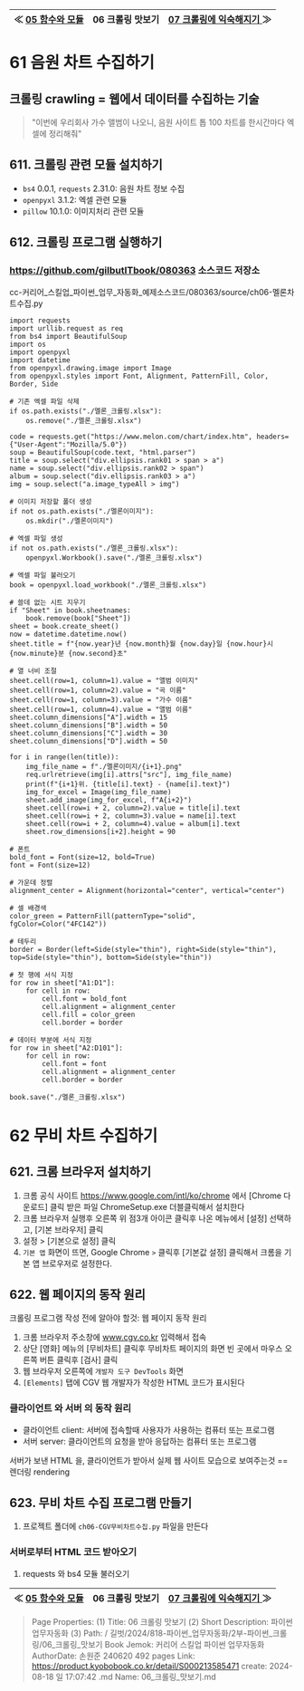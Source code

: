 
| ≪ [ 05 함수와 모듈 ](/길벗/2024/818-파이썬_업무자동화/1부-파이썬_기초/05_함수와_모듈) | 06 크롤링 맛보기 | [ 07 크롤링에 익숙해지기 ](/길벗/2024/818-파이썬_업무자동화/2부-파이썬_크롤링/07_크롤링에_익숙해지기) ≫ |
|:----:|:----:|:----:|

# 61 음원 차트 수집하기

## 크롤링 crawling = 웹에서 데이터를 수집하는 기술

> "이번에 우리회사 가수 앨범이 나오니,
> 음원 사이트 톱 100 차트를 한시간마다 엑셀에 정리해줘"

## 611. 크롤링 관련 모듈 설치하기

- `bs4` 0.0.1, `requests` 2.31.0: 음원 차트 정보 수집
- `openpyxl` 3.1.2: 엑셀 관련 모듈
- `pillow` 10.1.0: 이미지처리 관련 모듈

## 612. 크롤링 프로그램 실행하기

### https://github.com/gilbutITbook/080363 소스코드 저장소

cc-커리어_스킬업_파이썬_업무_자동화_예제소스코드/080363/source/ch06-멜론차트수집.py
```
import requests
import urllib.request as req
from bs4 import BeautifulSoup
import os
import openpyxl
import datetime
from openpyxl.drawing.image import Image
from openpyxl.styles import Font, Alignment, PatternFill, Color, Border, Side

# 기존 엑셀 파일 삭제
if os.path.exists("./멜론_크롤링.xlsx"):
    os.remove("./멜론_크롤링.xlsx")

code = requests.get("https://www.melon.com/chart/index.htm", headers={"User-Agent":"Mozilla/5.0"})
soup = BeautifulSoup(code.text, "html.parser")
title = soup.select("div.ellipsis.rank01 > span > a")
name = soup.select("div.ellipsis.rank02 > span")
album = soup.select("div.ellipsis.rank03 > a")
img = soup.select("a.image_typeAll > img")

# 이미지 저장할 폴더 생성
if not os.path.exists("./멜론이미지"):
    os.mkdir("./멜론이미지")

# 엑셀 파일 생성
if not os.path.exists("./멜론_크롤링.xlsx"):
    openpyxl.Workbook().save("./멜론_크롤링.xlsx")

# 엑셀 파일 불러오기
book = openpyxl.load_workbook("./멜론_크롤링.xlsx")

# 쓸데 없는 시트 지우기
if "Sheet" in book.sheetnames:
    book.remove(book["Sheet"])
sheet = book.create_sheet()
now = datetime.datetime.now()
sheet.title = f"{now.year}년 {now.month}월 {now.day}일 {now.hour}시 {now.minute}분 {now.second}초"

# 열 너비 조절
sheet.cell(row=1, column=1).value = "앨범 이미지"
sheet.cell(row=1, column=2).value = "곡 이름"
sheet.cell(row=1, column=3).value = "가수 이름"
sheet.cell(row=1, column=4).value = "앨범 이름"
sheet.column_dimensions["A"].width = 15
sheet.column_dimensions["B"].width = 50
sheet.column_dimensions["C"].width = 30
sheet.column_dimensions["D"].width = 50

for i in range(len(title)):
    img_file_name = f"./멜론이미지/{i+1}.png"
    req.urlretrieve(img[i].attrs["src"], img_file_name)
    print(f"{i+1}위. {title[i].text} - {name[i].text}")
    img_for_excel = Image(img_file_name)
    sheet.add_image(img_for_excel, f"A{i+2}")
    sheet.cell(row=i + 2, column=2).value = title[i].text
    sheet.cell(row=i + 2, column=3).value = name[i].text
    sheet.cell(row=i + 2, column=4).value = album[i].text
    sheet.row_dimensions[i+2].height = 90

# 폰트
bold_font = Font(size=12, bold=True)
font = Font(size=12)

# 가운데 정렬
alignment_center = Alignment(horizontal="center", vertical="center")

# 셀 배경색
color_green = PatternFill(patternType="solid", fgColor=Color("4FC142"))

# 테두리
border = Border(left=Side(style="thin"), right=Side(style="thin"), top=Side(style="thin"), bottom=Side(style="thin"))

# 첫 행에 서식 지정
for row in sheet["A1:D1"]:
    for cell in row:
        cell.font = bold_font
        cell.alignment = alignment_center
        cell.fill = color_green
        cell.border = border

# 데이터 부분에 서식 지정
for row in sheet["A2:D101"]:
    for cell in row:
        cell.font = font
        cell.alignment = alignment_center
        cell.border = border

book.save("./멜론_크롤링.xlsx")
```

# 62 무비 차트 수집하기

## 621. 크롬 브라우저 설치하기

1. 크롬 공식 사이트 https://www.google.com/intl/ko/chrome 에서 [Chrome 다운로드] 클릭
받은 파일 ChromeSetup.exe 더블클릭해서 설치한다
1. 크롬 브라우저 실행후 오른쪽 위 점3개 아이콘 클릭후
나온 메뉴에서 [설정] 선택하고, [기본 브라우저] 클릭
1. 설정 > [기본으로 설정] 클릭
1. `기본 앱` 화면이 뜨면, Google Chrome  `>` 클릭후
[기본값 설정] 클릭해서 크롬을 기본 앱 브로우저로 설정한다.

## 622. 웹 페이지의 동작 원리

크롤링 프로그램 작성 전에 알아야 할것: 웹 페이지 동작 원리

1. 크롬 브라우저 주소창에 www.cgv.co.kr 입력해서 접속
1. 상단 [영화] 메뉴의 [무비차트] 클릭후
무비차트 페이지의 화면 빈 곳에서 마우스 오른쪽 버튼 클릭후 [검사] 클릭
1. 웹 브라우저 오른쪽에 `개발자 도구 DevTools` 화면
1. `[Elements]` 탭에 CGV 웹 개발자가 작성한 HTML 코드가 표시된다

### 클라이언트 와 서버 의 동작 원리

- 클라이언트 client: 서버에 접속할때 사용자가 사용하는 컴퓨터 또는 프로그램
- 서버 server: 클라이언트의 요청을 받아 응답하는 컴퓨터 또는 프로그램

서버가 보낸 HTML 을, 클라이언트가 받아서 실제 웹 사이트 모습으로 보여주는것 == 렌더링 rendering

## 623. 무비 차트 수집 프로그램 만들기

1. 프로젝트 폴더에 `ch06-CGV무비차트수집.py` 파일을 만든다

### 서버로부터 HTML 코드 받아오기

1. requests 와 bs4 모듈 불러오기



| ≪ [ 05 함수와 모듈 ](/길벗/2024/818-파이썬_업무자동화/1부-파이썬_기초/05_함수와_모듈) | 06 크롤링 맛보기 | [ 07 크롤링에 익숙해지기 ](/길벗/2024/818-파이썬_업무자동화/2부-파이썬_크롤링/07_크롤링에_익숙해지기) ≫ |
|:----:|:----:|:----:|

> Page Properties:
> (1) Title: 06 크롤링 맛보기
> (2) Short Description: 파이썬 업무자동화
> (3) Path: / 길벗/2024/818-파이썬_업무자동화/2부-파이썬_크롤링/06_크롤링_맛보기
> Book Jemok: 커리어 스킬업 파이썬 업무자동화
> AuthorDate: 손원준 240620 492 pages
> Link: https://product.kyobobook.co.kr/detail/S000213585471
> create: 2024-08-18 일 17:07:42
> .md Name: 06_크롤링_맛보기.md

